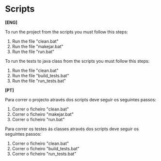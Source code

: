 Scripts
=============

**[ENG]**

To run the project from the scripts you must follow this steps:

1.  Run the file "clean.bat"
2.  Run the file "makejar.bat"
3.  Run the file "run.bat"

To run the tests to java class from the scripts you must follow this steps:

1. Run the file "clean.bat"
2. Run the file "build_tests.bat"
3. Run the file "run_tests.bat"

**[PT]**

Para correr o projecto através dos scripts deve seguir os seguintes passos:

1. Correr o ficheiro "clean.bat"
2. Correr o ficheiro "makejar.bat"
3. Correr o ficheiro "run.bat"

Para correr os testes ás classes através dos scripts deve seguir os seguintes passos:

1. Correr o ficheiro "clean.bat"
2. Correr o ficheiro "build_tests.bat"
3. Correr o ficheiro "run_tests.bat"


